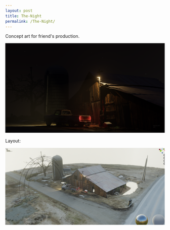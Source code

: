 ```yaml
---
layout: post
title: The-Night
permalink: /The-Night/
---
```

Concept art for friend's production.

![The-Night](/assets/The-Night.png/)

Layout:

![The-Night](/assets/The-Night-Layout.PNG/)


